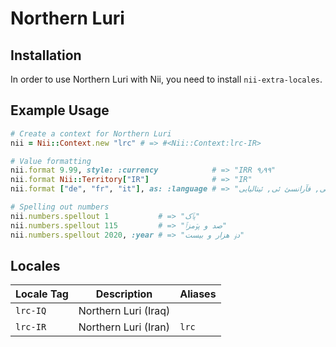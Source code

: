 <!-- This file has been generated. Source: languages/_template.md.erb -->

# Northern Luri

## Installation

In order to use Northern Luri with Nii, you need to install `nii-extra-locales`.

## Example Usage

``` ruby
# Create a context for Northern Luri
nii = Nii::Context.new "lrc" # => #<Nii::Context:lrc-IR>

# Value formatting
nii.format 9.99, style: :currency            # => "IRR ۹٫۹۹"
nii.format Nii::Territory["IR"]              # => "IR"
nii.format ["de", "fr", "it"], as: :language # => "آلمانی, فآرانسئ ئی, ئیتالیایی"

# Spelling out numbers
nii.numbers.spellout 1           # => "یٱک"
nii.numbers.spellout 115         # => "صد و پۊمزٱ"
nii.numbers.spellout 2020, :year # => "دۏ هزار و بیست"
```


## Locales

<table>
  <thead>
    <tr>
      <th>Locale Tag</th>
      <th>Description</th>
      <th>Aliases</th>
    </tr>
  </thead>
  <tbody>
    <tr>
      <td><code>lrc-IQ</code></td>
      <td>Northern Luri (Iraq)</td>
      <td></td>
    </tr>
    <tr>
      <td><code>lrc-IR</code></td>
      <td>Northern Luri (Iran)</td>
      <td><code>lrc</code></td>
    </tr>
  </tbody>
</table>

